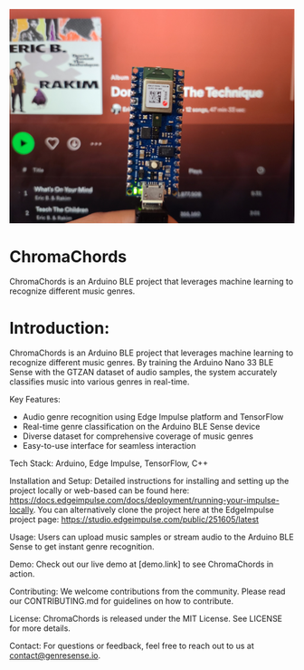 ![alt text](https://github.com/cvillanue/ChromaChords/blob/main/arduinoBLEchroma.jpg)
# ChromaChords
ChromaChords is an Arduino BLE project that leverages machine learning to recognize different music genres.

# Introduction:
ChromaChords is an Arduino BLE project that leverages machine learning to recognize different music genres. By training the Arduino Nano 33 BLE Sense with the GTZAN dataset of audio samples, the system accurately classifies music into various genres in real-time.

Key Features:
- Audio genre recognition using Edge Impulse platform and TensorFlow
- Real-time genre classification on the Arduino BLE Sense device
- Diverse dataset for comprehensive coverage of music genres
- Easy-to-use interface for seamless interaction

Tech Stack:
Arduino, Edge Impulse, TensorFlow, C++

Installation and Setup:
Detailed instructions for installing and setting up the project locally or web-based can be found here: https://docs.edgeimpulse.com/docs/deployment/running-your-impulse-locally. 
You can alternatively clone the project here at the EdgeImpulse project page: https://studio.edgeimpulse.com/public/251605/latest 

Usage:
Users can upload music samples or stream audio to the Arduino BLE Sense to get instant genre recognition.

Demo:
Check out our live demo at [demo.link] to see ChromaChords in action.

Contributing:
We welcome contributions from the community. Please read our CONTRIBUTING.md for guidelines on how to contribute.

License:
ChromaChords is released under the MIT License. See LICENSE for more details.

Contact:
For questions or feedback, feel free to reach out to us at contact@genresense.io.
